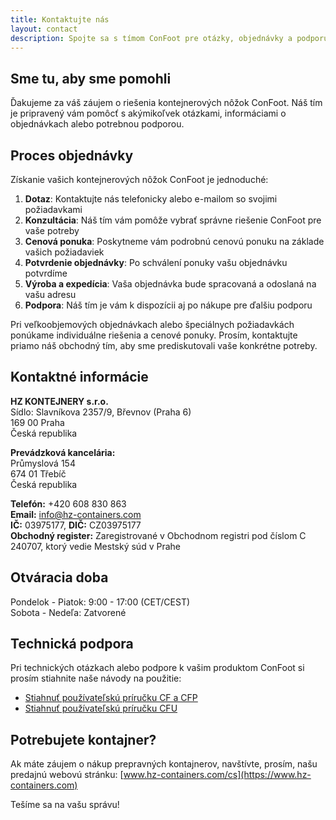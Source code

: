 ```yaml
---
title: Kontaktujte nás
layout: contact
description: Spojte sa s tímom ConFoot pre otázky, objednávky a podporu.
---
```


## Sme tu, aby sme pomohli

Ďakujeme za váš záujem o riešenia kontejnerových nôžok ConFoot. Náš tím je pripravený vám pomôcť s akýmikoľvek otázkami, informáciami o objednávkach alebo potrebnou podporou.

## Proces objednávky

Získanie vašich kontejnerových nôžok ConFoot je jednoduché:

1. **Dotaz**: Kontaktujte nás telefonicky alebo e-mailom so svojimi požiadavkami
2. **Konzultácia**: Náš tím vám pomôže vybrať správne riešenie ConFoot pre vaše potreby
3. **Cenová ponuka**: Poskytneme vám podrobnú cenovú ponuku na základe vašich požiadaviek
4. **Potvrdenie objednávky**: Po schválení ponuky vašu objednávku potvrdíme
5. **Výroba a expedícia**: Vaša objednávka bude spracovaná a odoslaná na vašu adresu
6. **Podpora**: Náš tím je vám k dispozícii aj po nákupe pre ďalšiu podporu

Pri veľkoobjemových objednávkach alebo špeciálnych požiadavkách ponúkame individuálne riešenia a cenové ponuky. Prosím, kontaktujte priamo náš obchodný tím, aby sme prediskutovali vaše konkrétne potreby.

## Kontaktné informácie

**HZ KONTEJNERY s.r.o.**  
Sídlo: Slavníkova 2357/9, Břevnov (Praha 6)  
169 00 Praha  
Česká republika

**Prevádzková kancelária:**  
Průmyslová 154  
674 01 Třebíč  
Česká republika

**Telefón:** +420 608 830 863  
**Email:** [info@hz-containers.com](mailto:info@hz-containers.com)  
**IČ:** 03975177, **DIČ:** CZ03975177  
**Obchodný register:** Zaregistrované v Obchodnom registri pod číslom C 240707, ktorý vedie Mestský súd v Prahe

## Otváracia doba

Pondelok - Piatok: 9:00 - 17:00 (CET/CEST)  
Sobota - Nedeľa: Zatvorené

## Technická podpora

Pri technických otázkach alebo podpore k vašim produktom ConFoot si prosím stiahnite naše návody na použitie:
- [Stiahnuť používateľskú príručku CF a CFP](/wp-content/uploads/2021/07/confoot_navod-k-pouziti_CZ.pdf)
- [Stiahnuť používateľskú príručku CFU](/wp-content/uploads/2022/02/confoot_CFU_navod-k-pouziti_CZ.pdf)

## Potrebujete kontajner?

Ak máte záujem o nákup prepravných kontajnerov, navštívte, prosím, našu predajnú webovú stránku:
[www.hz-containers.com/cs](https://www.hz-containers.com)

Tešíme sa na vašu správu!